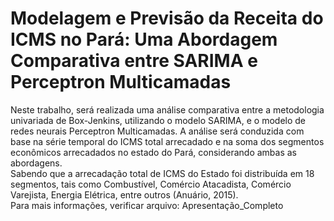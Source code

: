 # Modelagem e Previsão da Receita do ICMS no Pará: Uma Abordagem Comparativa entre SARIMA e Perceptron Multicamadas
Neste trabalho, será realizada uma análise comparativa entre a metodologia univariada de Box-Jenkins, utilizando o modelo SARIMA, e o modelo de redes neurais Perceptron Multicamadas. A análise será conduzida com base na série temporal do ICMS total arrecadado e na soma dos segmentos econômicos arrecadados no estado do Pará, considerando ambas as abordagens. \
Sabendo que a arrecadação total de ICMS do Estado foi distribuída em 18 segmentos, tais como Combustível, Comércio Atacadista, Comércio Varejista, Energia Elétrica, entre outros (Anuário, 2015). \
Para mais informações, verificar arquivo: Apresentação_Completo

